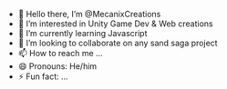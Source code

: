 - 👋 Hello there, I’m @MecanixCreations
- 👀 I’m interested in Unity Game Dev & Web creations
- 🌱 I’m currently learning Javascript 
- 💞️ I’m looking to collaborate on any sand saga project
- 📫 How to reach me ...
- 😄 Pronouns: He/him
- ⚡ Fun fact: ...

<!---
MecanixCreations/MecanixCreations is a ✨ special ✨ repository because its `README.md` (this file) appears on your GitHub profile.
You can click the Preview link to take a look at your changes.
--->
